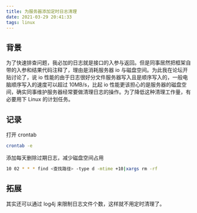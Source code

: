 ```yaml
---
title: 为服务器添加定时日志清理
date: 2021-03-29 20:41:33
tags: linux
---
```


## 背景

为了快速排查问题，我必加的日志就是接口的入参与返回。但是同事居然把框架自带的入参和结果代码注释了，理由是消耗服务器 io 与磁盘空间。为此我在论坛开贴讨论了，说 io 性能的由于日志很好分文件服务器写入且是顺序写入的，一般电脑顺序写入的速度可以超过 10MB/s，比起 io 性能更该担心的是服务器的磁盘空间，确实同事维护服务器经常要做清理日志的操作。为了降低这种清理工作量，有必要用下 Linux 的计划任务。

## 记录

打开 crontab

```sh
crontab -e
```

添加每天删除过期日志，减少磁盘空间占用

```sh
10 02 * * * find <查找路径> -type d -mtime +10|xargs rm -rf
```

## 拓展

其实还可以通过 log4j 来限制日志文件个数，这样就不用定时清理了。
